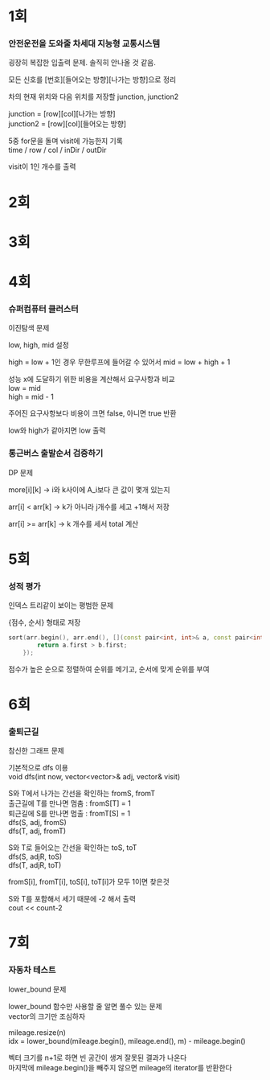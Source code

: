 # 1회
### 안전운전을 도와줄 차세대 지능형 교통시스템
굉장히 복잡한 입출력 문제. 솔직히 안나올 것 같음. </br>

모든 신호를 [번호][들어오는 방향][나가는 방향]으로 정리 </br>

차의 현재 위치와 다음 위치를 저장할 junction, junction2 </br>

junction = [row][col][나가는 방향] </br>
junction2 = [row][col][들어오는 방향] </br>

5중 for문을 돌며 visit에 가능한지 기록 </br>
time / row / col / inDir / outDir </br>

visit이 1인 개수를 출력</br>

# 2회


# 3회


# 4회
### 슈퍼컴퓨터 클러스터
이진탐색 문제 </br>

low, high, mid 설정 </br>

high = low + 1인 경우 무한루프에 들어갈 수 있어서 mid = low + high + 1 </br>

성능 x에 도달하기 위한 비용을 계산해서 요구사항과 비교 </br>
low = mid </br>
high = mid - 1 </br>

주어진 요구사항보다 비용이 크면 false, 아니면 true 반환 </br>

low와 high가 같아지면 low 출력 </br>

### 통근버스 출발순서 검증하기
DP 문제 </br>

more[i][k] -> i와 k사이에 A_i보다 큰 값이 몇개 있는지 </br>

arr[i] < arr[k] -> k가 아니라 j개수를 세고 +1해서 저장 </br>

arr[i] >= arr[k] -> k 개수를 세서 total 계산 </br>

# 5회
### 성적 평가
인덱스 트리같이 보이는 평범한 문제 </br>

{점수, 순서} 형태로 저장 </br>

```c++
sort(arr.begin(), arr.end(), [](const pair<int, int>& a, const pair<int, int>& b) {
		return a.first > b.first;
	});
```

점수가 높은 순으로 정렬하여 순위를 메기고, 순서에 맞게 순위를 부여 </br>

# 6회
### 출퇴근길
참신한 그래프 문제 </br>

기본적으로 dfs 이용 </br>
void dfs(int now, vector<vector<int>>& adj, vector<int>& visit) </br>

S와 T에서 나가는 간선을 확인하는 fromS, fromT </br>
출근길에 T를 만나면 멈춤 : fromS[T] = 1 </br>
퇴근길에 S를 만나면 멈출 : fromT[S] = 1 </br>
dfs(S, adj, fromS) </br>
dfs(T, adj, fromT) </br>

S와 T로 들어오는 간선을 확인하는 toS, toT </br>
dfs(S, adjR, toS) </br>
dfs(T, adjR, toT) </br>

fromS[i], fromT[i], toS[i], toT[i]가 모두 1이면 찾은것 </br>

S와 T를 포함해서 세기 때문에 -2 해서 출력 </br>
cout << count-2 </br>

# 7회
### 자동차 테스트
lower_bound 문제 </br>

lower_bound 함수만 사용할 줄 알면 풀수 있는 문제 </br>
vector의 크기만 조심하자 </br>

mileage.resize(n) </br>
idx = lower_bound(mileage.begin(), mileage.end(), m) - mileage.begin() </br>

벡터 크기를 n+1로 하면 빈 공간이 생겨 잘못된 결과가 나온다 </br>
마지막에 mileage.begin()을 빼주지 않으면 mileage의 iterator를 반환한다 </br>




